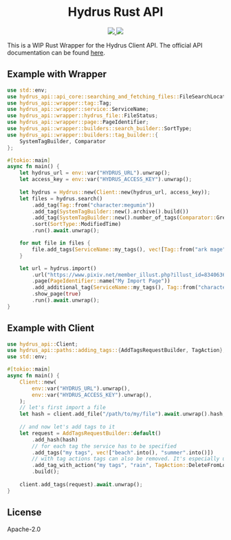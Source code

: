 <h1 align="center">
Hydrus Rust API
</h1>
<p align="center">
    <a href="https://crates.io/crates/hydrus-api">
        <img src="https://img.shields.io/crates/v/hydrus-api?style=for-the-badge">
    </a>
    <a href="https://docs.rs/hydrus-api">
        <img src="https://img.shields.io/docsrs/hydrus-api?style=for-the-badge">
    </a>
</p>


This is a WIP Rust Wrapper for the Hydrus Client API. 
The official API documentation can be found [here](https://hydrusnetwork.github.io/hydrus/help/client_api.html).

## Example with Wrapper

```rust
use std::env;
use hydrus_api::api_core::searching_and_fetching_files::FileSearchLocation;
use hydrus_api::wrapper::tag::Tag;
use hydrus_api::wrapper::service::ServiceName;
use hydrus_api::wrapper::hydrus_file::FileStatus;
use hydrus_api::wrapper::page::PageIdentifier;
use hydrus_api::wrapper::builders::search_builder::SortType;
use hydrus_api::wrapper::builders::tag_builder::{
    SystemTagBuilder, Comparator
};

#[tokio::main]
async fn main() {
    let hydrus_url = env::var("HYDRUS_URL").unwrap();
    let access_key = env::var("HYDRUS_ACCESS_KEY").unwrap();
    
    let hydrus = Hydrus::new(Client::new(hydrus_url, access_key));
    let files = hydrus.search()
        .add_tag(Tag::from("character:megumin"))
        .add_tag(SystemTagBuilder::new().archive().build())
        .add_tag(SystemTagBuilder::new().number_of_tags(Comparator::Greater, 12).build())
        .sort(SortType::ModifiedTime)
        .run().await.unwrap();

    for mut file in files {
        file.add_tags(ServiceName::my_tags(), vec![Tag::from("ark mage")]).await.unwrap();
    }

    let url = hydrus.import()
        .url("https://www.pixiv.net/member_illust.php?illust_id=83406361&mode=medium")
        .page(PageIdentifier::name("My Import Page"))
        .add_additional_tag(ServiceName::my_tags(), Tag::from("character:megumin"))
        .show_page(true)
        .run().await.unwrap();
}
```

## Example with Client

```rust
use hydrus_api::Client;
use hydrus_api::paths::adding_tags::{AddTagsRequestBuilder, TagAction};
use std::env;

#[tokio::main]
async fn main() {
    Client::new(
        env::var("HYDRUS_URL").unwrap(),
        env::var("HYDRUS_ACCESS_KEY").unwrap(),
    );
    // let's first import a file
    let hash = client.add_file("/path/to/my/file").await.unwrap().hash;
    
    // and now let's add tags to it
    let request = AddTagsRequestBuilder::default()
        .add_hash(hash)
        // for each tag the service has to be specified
        .add_tags("my tags", vec!["beach".into(), "summer".into()])
        // with tag actions tags can also be removed. It's especially useful for the PTR
        .add_tag_with_action("my tags", "rain", TagAction::DeleteFromLocalService)
        .build();
    
    client.add_tags(request).await.unwrap();
}
```

## License

Apache-2.0